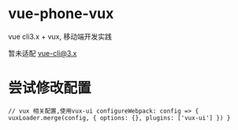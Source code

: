 # vue-phone-vux
vue cli3.x + vux, 移动端开发实践

暂未适配 vue-cli@3.x

# 尝试修改配置
`
 // vux 相关配置,使用vux-ui
    configureWebpack: config => {
        vuxLoader.merge(config, {
            options: {},
            plugins: ['vux-ui']
        })
    }
`